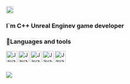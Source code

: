 <h1><img src="https://storage.googleapis.com/multi-static-content/thumbs/artage-io-thumb-936ac0f7174a1cdff422f7278a8c7a5d.svg" height="20" align="center"></h1>
<h3>I`m C++ Unreal Enginev game developer</h3>

### :wrench:Languages and tools
<img align="left" alt="Java" width="30px"  src="https://cdn.jsdelivr.net/gh/devicons/devicon/icons/cplusplus/cplusplus-original.svg"/>
<img align="left" alt="Java" width="30px"  src="https://cdn.jsdelivr.net/gh/devicons/devicon/icons/unrealengine/unrealengine-original.svg"/>
<img align="left" alt="Java" width="30px"  src="https://cdn.jsdelivr.net/gh/devicons/devicon/icons/csharp/csharp-original.svg"/>
<img align="left" alt="Java" width="30px" src="https://cdn.jsdelivr.net/gh/devicons/devicon/icons/dotnetcore/dotnetcore-original.svg"/>
<img align="left" alt="Java" width="30px" src="https://cdn.jsdelivr.net/gh/devicons/devicon/icons/visualstudio/visualstudio-plain.svg"/>

<br />

#

<img align="left" src="https://github-readme-stats.vercel.app/api?username=Ivan-Seleznov&theme=radical"/>

